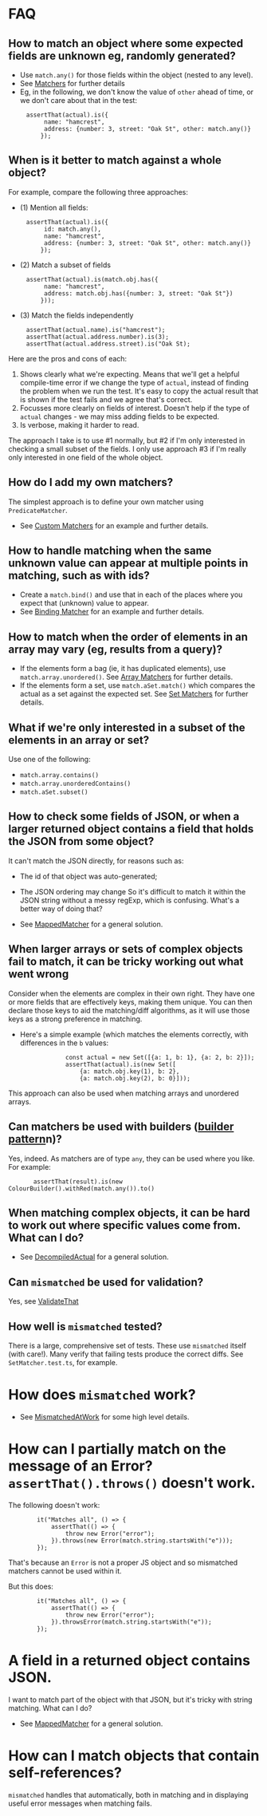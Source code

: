 # FAQ

## How to match an object where some expected fields are unknown eg, randomly generated?

 * Use `match.any()` for those fields within the object (nested to any level). 
 * See [Matchers](MATCHERS.md) for further details
 * Eg, in the following, we don't know the value of `other` ahead of time, or we don't care about that in the test:
```
     assertThat(actual).is({
          name: "hamcrest",
          address: {number: 3, street: "Oak St", other: match.any()}
         });
```

## When is it better to match against a whole object?

For example, compare the following three approaches:

 * (1) Mention all fields:

```
     assertThat(actual).is({
          id: match.any(),
          name: "hamcrest",
          address: {number: 3, street: "Oak St", other: match.any()}
         });
```
 * (2) Match a subset of fields 

```
     assertThat(actual).is(match.obj.has({
          name: "hamcrest",
          address: match.obj.has({number: 3, street: "Oak St"})
         }));
```
 * (3) Match the fields independently
```
     assertThat(actual.name).is("hamcrest");
     assertThat(actual.address.number).is(3);
     assertThat(actual.address.street).is("Oak St);
```

Here are the pros and cons of each:
 1. Shows clearly what we're expecting. 
    Means that we'll get a helpful compile-time error if we change the type of `actual`, 
    instead of finding the problem when we run the test.
    It's easy to copy the actual result that is shown if the test fails and we agree that's correct.
 2. Focusses more clearly on fields of interest. Doesn't help if the type of `actual` changes - we may miss adding fields to be expected.
 3. Is verbose, making it harder to read.

The approach I take is to use #1 normally, but #2 if I'm only interested in checking a small subset of the fields.
I only use approach #3 if I'm really only interested in one field of the whole object.

## How do I add my own matchers?

The simplest approach is to define your own matcher using `PredicateMatcher`.

* See [Custom Matchers](CustomMatchers.md) for an example and further details.

## How to handle matching when the same unknown value can appear at multiple points in matching, such as with ids?

 * Create a `match.bind()` and use that in each of the places where you expect that (unknown) value to appear.
 * See [Binding Matcher](BindingMatcher.md) for an example and further details.

## How to match when the order of elements in an array may vary (eg, results from a query)?

 * If the elements form a bag (ie, it has duplicated elements), use `match.array.unordered()`.
   See [Array Matchers](ArrayMatchers.md) for further details.
 * If the elements form a set, use `match.aSet.match()` which compares the actual as a set against the expected set.
   See [Set Matchers](SetMatchers.md) for further details.

## What if we're only interested in a subset of the elements in an array or set?

Use one of the following:
 * `match.array.contains()`
 * `match.array.unorderedContains()`
 * `match.aSet.subset()`

## How to check some fields of JSON, or when a larger returned object contains a field that holds the JSON from some object?

It can't match the JSON directly, for reasons such as:
 * The id of that object was auto-generated;
 * The JSON ordering may change
So it's difficult to match it within the JSON string without a messy regExp, which is confusing.
What's a better way of doing that?

 * See [MappedMatcher](MappedMatcher.md) for a general solution.

## When larger arrays or sets of complex objects fail to match, it can be tricky working out what went wrong

Consider when the elements are complex in their own right. 
They have one or more fields that are effectively keys, making them unique.
You can then declare those keys to aid the matching/diff algorithms, as it will use those keys as a strong preference in matching.

 * Here's a simple example (which matches the elements correctly, with differences in the `b` values:

```
                const actual = new Set([{a: 1, b: 1}, {a: 2, b: 2}]);
                assertThat(actual).is(new Set([
                    {a: match.obj.key(1), b: 2},
                    {a: match.obj.key(2), b: 0}]));
```

This approach can also be used when matching arrays and unordered arrays.

## Can matchers be used with builders ([builder pattern](https://en.wikipedia.org/wiki/Builder_pattern)n)?

Yes, indeed. As matchers are of type `any`, they can be used where you like. For example:

```
       assertThat(result).is(new ColourBuilder().withRed(match.any()).to()
```

## When matching complex objects, it can be hard to work out where specific values come from. What can I do?

* See [DecompiledActual](DecompiledActual.md) for a general solution.

## Can `mismatched` be used for validation?

Yes, see [ValidateThat](ValidateThat.md)

## How well is `mismatched` tested?

There is a large, comprehensive set of tests. 
These use `mismatched` itself (with care!). Many verify that failing tests produce the correct diffs.
See `SetMatcher.test.ts`, for example.

# How does `mismatched` work?

* See [MismatchedAtWork](MismatchedAtWork.md) for some high level details.

# How can I partially match on the message of an Error? `assertThat().throws()` doesn't work.

The following doesn't work:

```
        it("Matches all", () => {
            assertThat(() => {
                throw new Error("error");
            }).throws(new Error(match.string.startsWith("e")));
        });

```

That's because an `Error` is not a proper JS object and so mismatched matchers cannot be used within it.

But this does:

```
        it("Matches all", () => {
            assertThat(() => {
                throw new Error("error");
            }).throwsError(match.string.startsWith("e"));
        });
```

# A field in a returned object contains JSON. 

I want to match part of the object with that JSON, but it's tricky with string matching. What can I do?

* See [MappedMatcher](MappedMatcher.md) for a general solution.

# How can I match objects that contain self-references?

`mismatched` handles that automatically, both in matching and in displaying useful error messages when matching fails.

